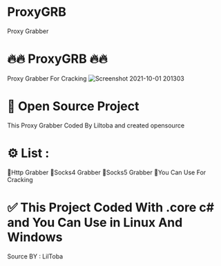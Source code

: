 # ProxyGRB
Proxy Grabber

# 🔥🔥 ProxyGRB 🔥🔥
Proxy Grabber For Cracking
![Screenshot 2021-10-01 201303](https://i.imgur.com/SJ1u17s.png)


# 💎 Open Source Project
This Proxy Grabber Coded By Liltoba and created opensource

# ⚙️ List :
🔷Http Grabber
🔷Socks4 Grabber
🔷Socks5 Grabber
🔷You Can Use For Cracking


# ✅ This Project Coded With .core c# and You Can Use in Linux And Windows

Source BY : LilToba
